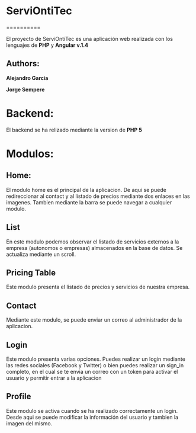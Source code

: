 # ServiOntiTec
==========

El proyecto de ServiOntiTec es una aplicación web realizada con los lenguajes de **PHP** y **Angular v.1.4**

## Authors:
**Alejandro Garcia**
 
**Jorge Sempere**

# Backend:

El backend se ha relizado mediante la version de **PHP 5**

# Modulos:

## Home:

El modulo home es el principal de la aplicacion. De aqui se puede redireccionar al contact y al listado de precios mediante dos enlaces en las imagenes.
Tambien mediante la barra se puede navegar a cualquier modulo.

## List

En este modulo podemos observar el listado de servicios externos a la empresa (autonomos o empresas) almacenados en la base de datos. 
Se actualiza mediante un scroll.

## Pricing Table

Este modulo presenta el listado de precios y servicios de nuestra empresa.

## Contact

Mediante este modulo, se puede enviar un correo al administrador de la aplicacion.

## Login

Este modulo presenta varias opciones. Puedes realizar un login mediante las redes sociales (Facebook y Twitter) o bien puedes realizar un sign_in completo, en el cual 
se te envia un correo con un token para activar el usuario y permitir entrar a la aplicacion

## Profile

Este modulo se activa cuando se ha realizado correctamente un login. Desde aqui se puede modificar la información del usuario y tambien la imagen del mismo.
